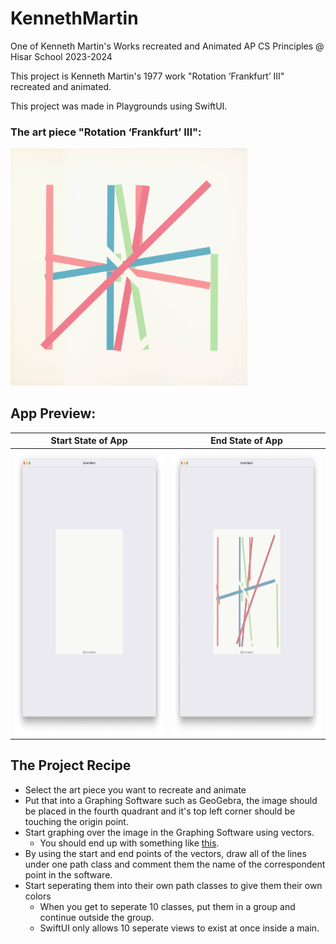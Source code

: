# KennethMartin
One of Kenneth Martin's Works recreated and Animated AP CS Principles @ Hisar School 2023-2024

This project is Kenneth Martin's 1977 work "Rotation ‘Frankfurt’ III" recreated and animated.

This project was made in Playgrounds using SwiftUI.

### The art piece "Rotation ‘Frankfurt’ III":

<img src="https://github.com/BerkGozek/KennethMartin/blob/d66ac77da9f5b4d780450f8b3ab475d455f1daa6/Screenshots/KM_RF3.jpg" width="379" height="379.75" />

## App Preview:
| Start State of App                  | End State of App                    |
| ----------------------------------- | ----------------------------------- |
| <img src="https://github.com/BerkGozek/KennethMartin/blob/main/Screenshots/Empty.png" width = "444.8" height = "456" />| <img src="https://github.com/BerkGozek/KennethMartin/blob/main/Screenshots/Finished.png" width = "444.8" height = "456" />|

## The Project Recipe
- Select the art piece you want to recreate and animate
- Put that into a Graphing Software such as GeoGebra, the image should be placed in the fourth quadrant and it's top left corner should be touching the origin point.
- Start graphing over the image in the Graphing Software using vectors.
  - You should end up with something like [this](https://www.geogebra.org/calculator/bjx9ymde).
- By using the start and end points of the vectors, draw all of the lines under one path class and comment them the name of the correspondent point in the software.
- Start seperating them into their own path classes to give them their own colors
  - When you get to seperate 10 classes, put them in a group and continue outside the group.
  - SwiftUI only allows 10 seperate views to exist at once inside a main.
